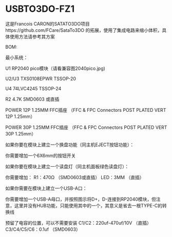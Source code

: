 # USBTO3DO-FZ1
这是Francois CARON的SATATO3DO项目https://github.com/FCare/SataTo3DO
的拓展，使用了集成电路来缩小体积，具体使用方法请参考其方案

BOM:

最小系统：

U1 RP2040 pico模块（请看兼容图2040pico.jpg)

U2/U3 TXS0108EPWR TSSOP-20

U4 74LVC4245 TSSOP-24

R2 4.7K SMD0603 或直插

POWER 12P 1.25MM FFC插座 （FFC & FPC Connectors POST PLATED VERT 12P 1.25mm）

POWER 30P 1.25MM FFC插座 （FFC & FPC Connectors POST PLATED VERT 30P 1.25mm）



如果你要在模块上建立一个换盘功能（同主机EJECT按钮功能）：

你需要增加一个6X6mm的按钮开关



如果你要在模块上建立一个读盘灯（同主机面板绿色读盘灯）：

你需要增加：
R1：470Ω （SMD0603或直插）
LED：3MM （直插）

如果你需要在模块上建立一个USB-A口：

你需要增加一个USB-A母口，并按照图示将D+，D-连接到RP2040模块，但注意，这里并没有HUB功能，只能使用其中的一个，其意义是省去一根TYPE-C的转换线

预留了电容的位置，可以不需要安装
C1/C2：220uf-470uf/10V （直插）
C3/C4/C5/C6：0.1uf  （SMD0603）
